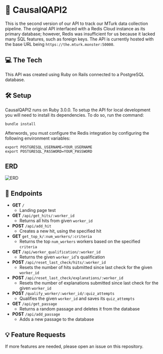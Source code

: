 # 🐥 CausalQAPI2
This is the second version of our API to track our MTurk data collection pipeline. The original API interfaced with a Redis Cloud instance as its primary database; however, Redis was insufficient for us because it lacked many SQL features, such as foreign keys. The API is currently hosted with the base URL being `https://the.mturk.monster:50000`. 

## 💻 The Tech
This API was created using Ruby on Rails connected to a PostgreSQL database. 

## 🛠 Setup
CausalQAPI2 runs on Ruby 3.0.0. To setup the API for local development you will need to install its dependencies. To do so, run the command:
```
bundle install
```

Afterwords, you must configure the Redis integration by configuring the following environment variables:
```
export POSTGRESQL_USERNAME=YOUR_USERNAME
export POSTGRESQL_PASSWORD=YOUR_PASSWORD
```

## ERD
![ERD](https://i.imgur.com/mSglYAX.png)

## 📍 Endpoints
- **GET** `/`
  - Landing page test
- **GET** `/api/get_hits/:worker_id`
  - Returns all hits from given `worker_id`
- **POST** `/api/add_hit`
  - Creates a new hit, using the specified hit
- **GET** `get_top_k/:num_workers/:criteria`
  - Returns the top `num_workers` workers based on the specified `criteria`
- **GET** `/api/worker_qualification/:worker_id`
  - Returns the given `worker_id`'s qualification
- **POST** `/api/reset_last_check/hits/:worker_id`
  - Resets the number of hits submitted since last check for the given `worker_id`
- **POST** `/api/reset_last_check/explanations/:worker_id`
  - Resets the number of explanations submitted since last check for the given `worker_id`
- **POST** `/qualify_worker/:worker_id/:quiz_attempts`
  - Qualifies the given `worker_id` and saves its `quiz_attempts`
- **GET** `/api/get_passage`
  - Returns a random passage and deletes it from the database
- **POST** `/api/add_passage`
  - Adds a new passage to the database

## 💡 Feature Requests
If more features are needed, please open an issue on this repository. 
